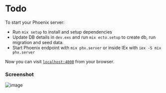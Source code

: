# Todo

To start your Phoenix server:

  * Run `mix setup` to install and setup dependencies
  * Update DB details in `dev.exs` and run `mix ecto.setup` to create db, run migration and seed data.
  * Start Phoenix endpoint with `mix phx.server` or inside IEx with `iex -S mix phx.server`

Now you can visit [`localhost:4000`](http://localhost:4000) from your browser.


### Screenshot 
![image](https://user-images.githubusercontent.com/29206561/229302788-038bac8f-edc2-4627-9dfa-32e836732cbf.png)

